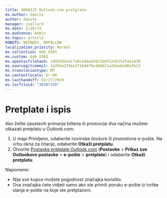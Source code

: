 ```yaml
---
title: 9000215 Outlook.com pretplate
ms.author: daeite
author: daeite
manager: joallard
ms.date: 2/26/19
ms.audience: Admin
ms.topic: article
ROBOTS: NOINDEX, NOFOLLOW
localization_priority: Normal
ms.collection: Adm_O365
ms.custom: Adm_O365
ms.openlocfilehash: 1d955842e17a8ced4ed5921b0f224525afa61039
ms.sourcegitcommit: 1a359a374ee2f1b4476e1b6621a26eebe90a7b13
ms.translationtype: MT
ms.contentlocale: hr-HR
ms.lasthandoff: 02/27/2019
ms.locfileid: "30307330"
---
```

# <a name="subscriptions-and-unsubscribing"></a>Pretplate i ispis

Ako želite zaustaviti primanje biltena ili promocije dva načina možete otkazati pretplatu u Outlook.com:

1. U mapi Primljeno, odaberite novinske brošure ili promotivne e-pošte. Na vrhu okna za čitanje, odaberite **Otkaži pretplatu**.
2. Otvorite [Postavke pretplate Outlook.com](https://outlook.live.com/mail/options/mail/brandsSubscriptions) (**Postavke** > **Prikaz sve Outlookove postavke** > **e-pošte** > **pretplate**) i odaberite **Otkaži pretplatu**.

Napomene:

- Nije sve kupce možete pogodnost značajka koristilo.
- Ova značajka ćete vidjeti samo ako ste primili poruku e-pošte iz tvrtke slanja e-pošte na koje ste pretplaćeni.